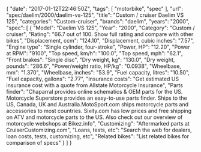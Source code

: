 {
    "date": "2017-01-12T22:46:50Z",
    "tags": [
        "motorbike",
        "spec"
    ],
    "url": "spec\/daelim\/2000\/daelim-vs-125",
    "title": "Custom \/ cruiser Daelim VS 125",
    "categories": "Custom-cruiser",
    "brands": "daelim",
    "years": "2000",
    "spec": [
        {
            "Model": "Daelim VS 125",
            "Year": "2000",
            "Category": "Custom \/ cruiser",
            "Rating": "66.7 out of 100. Show full rating and compare with other bikes",
            "Displacement, ccm": "124.10",
            "Displacement, cubic inches": "7.57",
            "Engine type": "Single cylinder, four-stroke",
            "Power, HP": "12.20",
            "Power at RPM": "9100",
            "Top speed, km\/h": "100.0",
            "Top speed, mph": "62.1",
            "Front brakes": "Single disc",
            "Dry weight, kg": "130.0",
            "Dry weight, pounds": "286.6",
            "Power\/weight ratio, HP\/kg": "0.0938",
            "Wheelbase, mm": "1.370",
            "Wheelbase, inches": "53.9",
            "Fuel capacity, litres": "10.50",
            "Fuel capacity, gallons": "2.77",
            "Insurance costs": "Get estimated US insurance cost with a quote from Allstate Motorcycle Insurance",
            "Parts finder": "Chaparral provides online schematics & OEM parts for the US.   Motorcycle Superstore provides an easy-to-use parts finder. Ships to the US, Canada, UK and Australia.MotoSport.com ships motorcycle parts and accessories to most countries.    Sixity.com has low prices and free shipping on ATV and motorcycle parts to the US. Also check out our overview of motorcycle webshops at Bikez.info",
            "Customizing": "Aftermarked parts at CruiserCustomizing.com",
            "Loans, tests, etc": "Search the web for dealers, loan costs, tests, customizing, etc",
            "Related bikes": "List related bikes for comparison of specs"
        }
    ]
}
